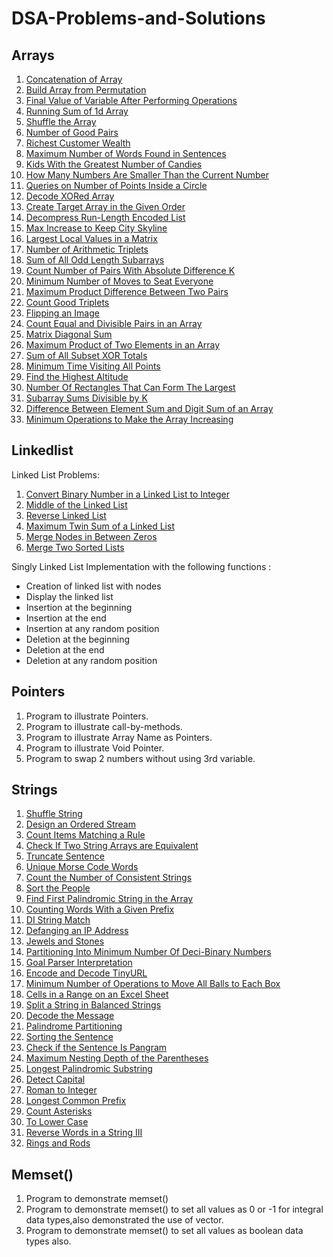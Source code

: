 # DSA-Problems-and-Solutions

## Arrays

1. [Concatenation of Array](https://leetcode.com/problems/concatenation-of-array/)
2. [Build Array from Permutation](https://leetcode.com/problems/build-array-from-permutation/)
3. [Final Value of Variable After Performing Operations](https://leetcode.com/problems/final-value-of-variable-after-performing-operations/)
4. [Running Sum of 1d Array](https://leetcode.com/problems/running-sum-of-1d-array/)
5. [Shuffle the Array](https://leetcode.com/problems/shuffle-the-array/)
6. [Number of Good Pairs](https://leetcode.com/problems/number-of-good-pairs/)
7. [Richest Customer Wealth](https://leetcode.com/problems/richest-customer-wealth/)
8. [Maximum Number of Words Found in Sentences](https://leetcode.com/problems/maximum-number-of-words-found-in-sentences/)
9. [Kids With the Greatest Number of Candies](https://leetcode.com/problems/kids-with-the-greatest-number-of-candies/)
10. [How Many Numbers Are Smaller Than the Current Number](https://leetcode.com/problems/how-many-numbers-are-smaller-than-the-current-number/)
11. [Queries on Number of Points Inside a Circle](https://leetcode.com/problems/queries-on-number-of-points-inside-a-circle/) 
12. [Decode XORed Array](https://leetcode.com/problems/decode-xored-array/description/)
13. [Create Target Array in the Given Order](https://leetcode.com/problems/create-target-array-in-the-given-order/description/)
14. [Decompress Run-Length Encoded List](https://leetcode.com/problems/decompress-run-length-encoded-list/)
15. [Max Increase to Keep City Skyline](https://leetcode.com/problems/max-increase-to-keep-city-skyline/description/)
16. [Largest Local Values in a Matrix](https://leetcode.com/problems/largest-local-values-in-a-matrix/description/)
17. [Number of Arithmetic Triplets](https://leetcode.com/problems/number-of-arithmetic-triplets/description/)
18. [Sum of All Odd Length Subarrays](https://leetcode.com/problems/sum-of-all-odd-length-subarrays/description/)
19. [Count Number of Pairs With Absolute Difference K](https://leetcode.com/problems/count-number-of-pairs-with-absolute-difference-k/description/)
20. [Minimum Number of Moves to Seat Everyone](https://leetcode.com/problems/minimum-number-of-moves-to-seat-everyone/)
21. [Maximum Product Difference Between Two Pairs](https://leetcode.com/problems/maximum-product-difference-between-two-pairs/description/)
22. [Count Good Triplets](https://leetcode.com/problems/count-good-triplets/description/)
23. [Flipping an Image](https://leetcode.com/problems/flipping-an-image/description/)
24. [Count Equal and Divisible Pairs in an Array](https://leetcode.com/problems/count-equal-and-divisible-pairs-in-an-array/description/)
25. [Matrix Diagonal Sum](https://leetcode.com/problems/matrix-diagonal-sum/description/)
26. [Maximum Product of Two Elements in an Array](https://leetcode.com/problems/maximum-product-of-two-elements-in-an-array/description/)
27. [Sum of All Subset XOR Totals](https://leetcode.com/problems/sum-of-all-subset-xor-totals/description/)
28. [Minimum Time Visiting All Points](https://leetcode.com/problems/minimum-time-visiting-all-points/description/)
29. [Find the Highest Altitude](https://leetcode.com/problems/find-the-highest-altitude/description/)
30. [Number Of Rectangles That Can Form The Largest](https://leetcode.com/problems/number-of-rectangles-that-can-form-the-largest-square/description/)
31. [Subarray Sums Divisible by K](https://leetcode.com/problems/subarray-sums-divisible-by-k/description/)
32. [Difference Between Element Sum and Digit Sum of an Array](https://leetcode.com/problems/difference-between-element-sum-and-digit-sum-of-an-array/description/)
33. [Minimum Operations to Make the Array Increasing](https://leetcode.com/problems/minimum-operations-to-make-the-array-increasing/description/)

## Linkedlist

Linked List Problems:
1. [Convert Binary Number in a Linked List to Integer](https://leetcode.com/problems/convert-binary-number-in-a-linked-list-to-integer/description/)
2. [Middle of the Linked List](https://leetcode.com/problems/middle-of-the-linked-list/description/)
3. [Reverse Linked List](https://leetcode.com/problems/reverse-linked-list/description/)
4. [Maximum Twin Sum of a Linked List](https://leetcode.com/problems/maximum-twin-sum-of-a-linked-list/description/)
5. [Merge Nodes in Between Zeros](https://leetcode.com/problems/merge-nodes-in-between-zeros/description/)
6. [Merge Two Sorted Lists](https://leetcode.com/problems/merge-two-sorted-lists/description/)

Singly Linked List Implementation with the following functions :
- Creation of linked list with nodes
- Display the linked list
- Insertion at the beginning
- Insertion at the end
- Insertion at any random position
- Deletion at the beginning
- Deletion at the end
- Deletion at any random position

## Pointers

1. Program to illustrate Pointers.
2. Program to illustrate call-by-methods.
3. Program to illustrate Array Name as Pointers.
4. Program to illustrate Void Pointer.
5. Program to swap 2 numbers without using 3rd variable.

## Strings
1. [Shuffle String](https://leetcode.com/problems/shuffle-string/description/)
2. [Design an Ordered Stream](https://leetcode.com/problems/design-an-ordered-stream/description/)
3. [Count Items Matching a Rule](https://leetcode.com/problems/count-items-matching-a-rule/description/)
4. [Check If Two String Arrays are Equivalent](https://leetcode.com/problems/check-if-two-string-arrays-are-equivalent/description/)
5. [Truncate Sentence](https://leetcode.com/problems/truncate-sentence/description/)
6. [Unique Morse Code Words](https://leetcode.com/problems/unique-morse-code-words/description/)
7. [Count the Number of Consistent Strings](https://leetcode.com/problems/count-the-number-of-consistent-strings/description/)
8. [Sort the People](https://leetcode.com/problems/sort-the-people/description/)
9. [Find First Palindromic String in the Array](https://leetcode.com/problems/find-first-palindromic-string-in-the-array/description/)
10. [Counting Words With a Given Prefix](https://leetcode.com/problems/counting-words-with-a-given-prefix/description/)
11. [DI String Match](https://leetcode.com/problems/di-string-match/description/)
12. [Defanging an IP Address](https://leetcode.com/problems/defanging-an-ip-address/description/)
13. [Jewels and Stones](https://leetcode.com/problems/jewels-and-stones/)
14. [Partitioning Into Minimum Number Of Deci-Binary Numbers](https://leetcode.com/problems/partitioning-into-minimum-number-of-deci-binary-numbers/description/)
15. [Goal Parser Interpretation](https://leetcode.com/problems/goal-parser-interpretation/description/)
16. [Encode and Decode TinyURL](https://leetcode.com/problems/encode-and-decode-tinyurl/description/)
17. [Minimum Number of Operations to Move All Balls to Each Box](https://leetcode.com/problems/minimum-number-of-operations-to-move-all-balls-to-each-box/description/)
18. [Cells in a Range on an Excel Sheet](https://leetcode.com/problems/cells-in-a-range-on-an-excel-sheet/description/)
19. [Split a String in Balanced Strings](https://github.com/sanidhyajadaun/DSA-Problems-and-Solutions)
20. [Decode the Message](https://leetcode.com/problems/decode-the-message/description/)
21. [Palindrome Partitioning](https://leetcode.com/problems/palindrome-partitioning/description/)
22. [Sorting the Sentence](https://leetcode.com/problems/sorting-the-sentence/description/)
23. [Check if the Sentence Is Pangram](https://leetcode.com/problems/check-if-the-sentence-is-pangram/description/)
24. [Maximum Nesting Depth of the Parentheses](https://leetcode.com/problems/maximum-nesting-depth-of-the-parentheses/description/)
25. [Longest Palindromic Substring](https://leetcode.com/problems/longest-palindromic-substring/description/)
26. [Detect Capital](https://leetcode.com/problems/detect-capital/description/)
27. [Roman to Integer](https://leetcode.com/problems/roman-to-integer/description/)
28. [Longest Common Prefix](https://leetcode.com/problems/longest-common-prefix/description/)
29. [Count Asterisks](https://leetcode.com/problems/count-asterisks/description/)
30. [To Lower Case](https://leetcode.com/problems/to-lower-case/description/)
31. [Reverse Words in a String III](https://leetcode.com/problems/reverse-words-in-a-string-iii/description/)
32. [Rings and Rods](https://leetcode.com/problems/rings-and-rods/description/)

## Memset()

1. Program to demonstrate memset()
2. Program to demonstrate  memset() to set all values as 0 or -1 for integral data types,also demonstrated the use of vector.
3. Program to demonstrate  memset() to set all values as boolean data types also.
